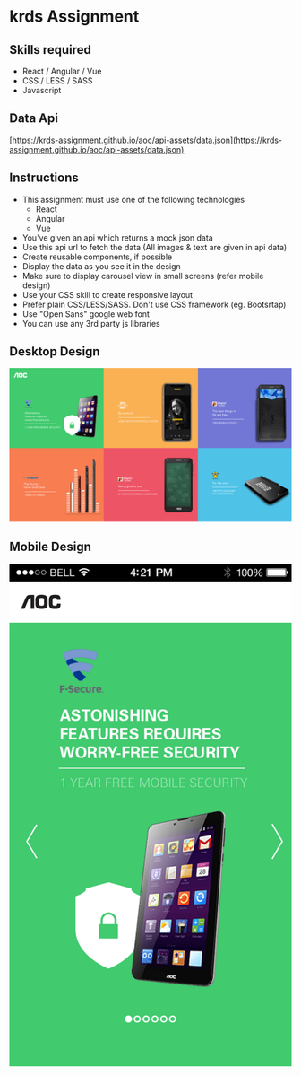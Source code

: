 # krds Assignment

## Skills required

- React / Angular / Vue
- CSS / LESS / SASS
- Javascript

## Data Api

[https://krds-assignment.github.io/aoc/api-assets/data.json](https://krds-assignment.github.io/aoc/api-assets/data.json)

## Instructions

- This assignment must use one of the following technologies
  - React
  - Angular
  - Vue
- You've given an api which returns a mock json data
- Use this api url to fetch the data
  (All images & text are given in api data)
- Create reusable components, if possible
- Display the data as you see it in the design
- Make sure to display carousel view in small screens
  (refer mobile design)
- Use your CSS skill to create responsive layout
- Prefer plain CSS/LESS/SASS. Don't use CSS framework (eg. Bootsrtap)
- Use "Open Sans" google web font
- You can use any 3rd party js libraries

## Desktop Design

![](./working-files/desktop.png)

## Mobile Design

![](./working-files/mobile.png)
